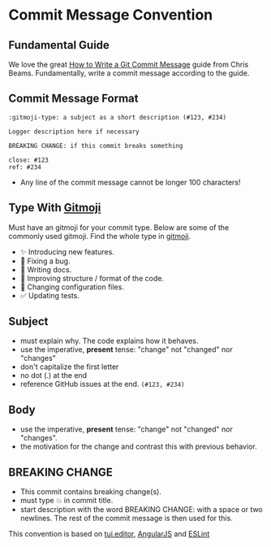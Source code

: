 # Commit Message Convention

## Fundamental Guide

We love the great [How to Write a Git Commit Message](https://chris.beams.io/posts/git-commit/) guide from Chris Beams.
Fundamentally, write a commit message according to the guide.

## Commit Message Format

```
:gitmoji-type: a subject as a short description (#123, #234)

Logger description here if necessary

BREAKING CHANGE: if this commit breaks something

close: #123
ref: #234
```

- Any line of the commit message cannot be longer 100 characters!

## Type With [Gitmoji](https://gitmoji.carloscuesta.me/)

Must have an gitmoji for your commit type.
Below are some of the commonly used gitmoji.
Find the whole type in [gitmoji](https://gitmoji.carloscuesta.me/).

- :sparkles: Introducing new features.
- :bug: Fixing a bug.
- :pencil: Writing docs.
- :art: Improving structure / format of the code.
- :wrench: Changing configuration files.
- :white_check_mark: Updating tests.

## Subject

- must explain why. The code explains how it behaves.
- use the imperative, **present** tense: "change" not "changed" nor "changes"
- don't capitalize the first letter
- no dot (.) at the end
- reference GitHub issues at the end. `(#123, #234)`

## Body

- use the imperative, **present** tense: "change" not "changed" nor "changes".
- the motivation for the change and contrast this with previous behavior.

## BREAKING CHANGE

- This commit contains breaking change(s).
- must type :boom: in commit title.
- start description with the word BREAKING CHANGE: with a space or two newlines. The rest of the commit message is then used for this.

This convention is based on [tui.editor](https://github.com/nhn/tui.editor/blob/master/docs/COMMIT_MESSAGE_CONVENTION.md), [AngularJS](https://github.com/angular/angular.js/blob/master/DEVELOPERS.md#commits) and [ESLint](https://eslint.org/docs/developer-guide/contributing/pull-requests#step2)
